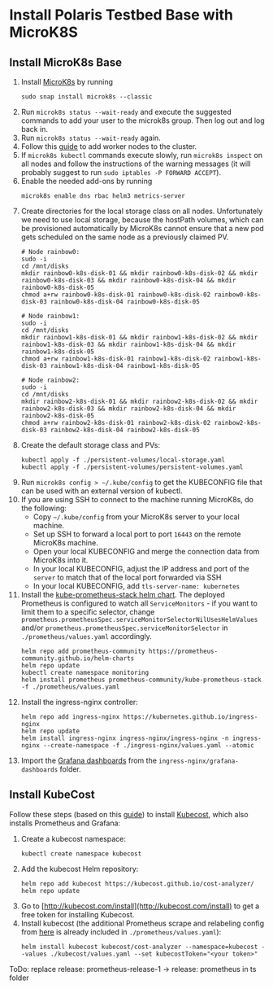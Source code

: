 # Install Polaris Testbed Base with MicroK8S

## Install MicroK8s Base

1. Install [MicroK8s](https://microk8s.io) by running
    ```
    sudo snap install microk8s --classic
    ```
1. Run `microk8s status --wait-ready` and execute the suggested commands to add your user to the microk8s group. Then log out and log back in.
1. Run `microk8s status --wait-ready` again.
1. Follow this [guide](https://microk8s.io/docs/clustering) to add worker nodes to the cluster.
1. If `microk8s kubectl` commands execute slowly, run `microk8s inspect` on all nodes and follow the instructions of the warning messages (it will probably suggest to run `sudo iptables -P FORWARD ACCEPT`).
1. Enable the needed add-ons by running 
    ```
    microk8s enable dns rbac helm3 metrics-server
    ```
1. Create directories for the local storage class on all nodes.
Unfortunately we need to use local storage, because the hostPath volumes, which can be provisioned automatically by MicroK8s cannot ensure that a new pod gets scheduled on the same node as a previously claimed PV.
    ```shell
    # Node rainbow0:
    sudo -i
    cd /mnt/disks
    mkdir rainbow0-k8s-disk-01 && mkdir rainbow0-k8s-disk-02 && mkdir rainbow0-k8s-disk-03 && mkdir rainbow0-k8s-disk-04 && mkdir rainbow0-k8s-disk-05
    chmod a+rw rainbow0-k8s-disk-01 rainbow0-k8s-disk-02 rainbow0-k8s-disk-03 rainbow0-k8s-disk-04 rainbow0-k8s-disk-05

    # Node rainbow1:
    sudo -i
    cd /mnt/disks
    mkdir rainbow1-k8s-disk-01 && mkdir rainbow1-k8s-disk-02 && mkdir rainbow1-k8s-disk-03 && mkdir rainbow1-k8s-disk-04 && mkdir rainbow1-k8s-disk-05
    chmod a+rw rainbow1-k8s-disk-01 rainbow1-k8s-disk-02 rainbow1-k8s-disk-03 rainbow1-k8s-disk-04 rainbow1-k8s-disk-05

    # Node rainbow2:
    sudo -i
    cd /mnt/disks
    mkdir rainbow2-k8s-disk-01 && mkdir rainbow2-k8s-disk-02 && mkdir rainbow2-k8s-disk-03 && mkdir rainbow2-k8s-disk-04 && mkdir rainbow2-k8s-disk-05
    chmod a+rw rainbow2-k8s-disk-01 rainbow2-k8s-disk-02 rainbow2-k8s-disk-03 rainbow2-k8s-disk-04 rainbow2-k8s-disk-05
    ```
1. Create the default storage class and PVs:
    ```
    kubectl apply -f ./persistent-volumes/local-storage.yaml
    kubectl apply -f ./persistent-volumes/persistent-volumes.yaml
    ```
1. Run `microk8s config > ~/.kube/config` to get the KUBECONFIG file that can be used with an external version of kubectl.
1. If you are using SSH to connect to the machine running MicroK8s, do the following:
    * Copy `~/.kube/config` from your MicroK8s server to your local machine.
    * Set up SSH to forward a local port to port `16443` on the remote MicroK8s machine.
    * Open your local KUBECONFIG and merge the connection data from MicroK8s into it.
    * In your local KUBECONFIG, adjust the IP address and port of the `server` to match that of the local port forwarded via SSH
    * In your local KUBECONFIG, add `tls-server-name: kubernetes`
1. Install the [kube-prometheus-stack helm chart](https://github.com/prometheus-community/helm-charts/tree/main/charts/kube-prometheus-stack). The deployed Prometheus is configured to watch all `ServiceMonitors` - if you want to limit them to a specific selector, change `prometheus.prometheusSpec.serviceMonitorSelectorNilUsesHelmValues` and/or `prometheus.prometheusSpec.serviceMonitorSelector` in `./prometheus/values.yaml` accordingly.
    ```
    helm repo add prometheus-community https://prometheus-community.github.io/helm-charts
    helm repo update
    kubectl create namespace monitoring
    helm install prometheus prometheus-community/kube-prometheus-stack -f ./prometheus/values.yaml
    ```
1. Install the ingress-nginx controller:
    ```
    helm repo add ingress-nginx https://kubernetes.github.io/ingress-nginx
    helm repo update
    helm install ingress-nginx ingress-nginx/ingress-nginx -n ingress-nginx --create-namespace -f ./ingress-nginx/values.yaml --atomic
    ```
1. Import the [Grafana dashboards](https://github.com/kubernetes/ingress-nginx/tree/master/deploy/grafana/dashboards) from the `ingress-nginx/grafana-dashboards` folder.

## Install KubeCost

Follow these steps (based on this [guide](https://www.kubecost.com/install.html)) to install [Kubecost](https://www.kubecost.com), which also installs Prometheus and Grafana:

1. Create a kubecost namespace:
    ```
    kubectl create namespace kubecost
    ```
1. Add the kubecost Helm repository:
    ```
    helm repo add kubecost https://kubecost.github.io/cost-analyzer/
    helm repo update
    ```
1. Go to [http://kubecost.com/install](http://kubecost.com/install) to get a free token for installing Kubecost.
1. Install kubecost (the additional Prometheus scrape and relabeling config from [here](http://docs.kubecost.com/custom-prom) is already included in `./prometheus/values.yaml`):
    ```
    helm install kubecost kubecost/cost-analyzer --namespace=kubecost --values ./kubecost/values.yaml --set kubecostToken="<your token>"
    ```

ToDo: replace release: prometheus-release-1 -> release: prometheus in ts folder

